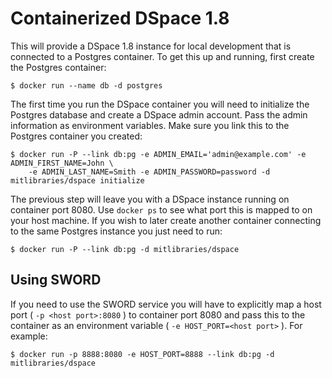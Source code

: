 
Containerized DSpace 1.8
========================

This will provide a DSpace 1.8 instance for local development that is connected to a Postgres container. To get this up and running, first create the Postgres container:

    $ docker run --name db -d postgres

The first time you run the DSpace container you will need to initialize the Postgres database and create a DSpace admin account. Pass the admin information as environment variables. Make sure you link this to the Postgres container you created:

    $ docker run -P --link db:pg -e ADMIN_EMAIL='admin@example.com' -e ADMIN_FIRST_NAME=John \
        -e ADMIN_LAST_NAME=Smith -e ADMIN_PASSWORD=password -d mitlibraries/dspace initialize

The previous step will leave you with a DSpace instance running on container port 8080. Use `docker ps` to see what port this is mapped to on your host machine. If you wish to later create another container connecting to the same Postgres instance you just need to run:

    $ docker run -P --link db:pg -d mitlibraries/dspace

Using SWORD
-----------

If you need to use the SWORD service you will have to explicitly map a host port ( `-p <host port>:8080` ) to container port 8080 and pass this to the container as an environment variable ( `-e HOST_PORT=<host port>` ). For example:

    $ docker run -p 8888:8080 -e HOST_PORT=8888 --link db:pg -d mitlibraries/dspace
